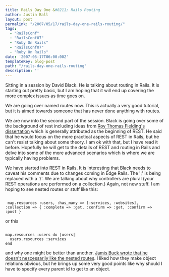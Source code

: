 ```yaml
---
title: Rails Day One &#8211; Rails Routing
author: Justin Ball
layout: post
permalink: "/2007/05/17/rails-day-one-rails-routing/"
tags:
  - "RailsConf"
  - "RailsConf07"
  - "Ruby On Rails"
  - "RailsConf07"
  - "Ruby On Rails"
date: '2007-05-17T06:00:00Z'
templateKey: blog-post
path: "/rails-day-one-rails-routing"
description: ''
---
```


Sitting in a session by David Black.  He is talking about routing in Rails.  It is starting out pretty basic, but I am hoping that it will end up covering the more complex issues as time goes on.

We are going over named routes now.  This is actually a very good tutorial, but it is aimed towards someone that has never done anything with routes.

We are now into the second part of the session.  Black is going over some of the background of rest including ideas from <a href="http://www.ics.uci.edu/~fielding/pubs/dissertation/top.htm">Roy Thomas Fielding's dissertation</a> which is generally attributed as the beginning of REST.  He said that he would focus on the more practical aspects of REST in Rails, but he can't resist talking about some theory.  I am ok with that, but I have read it before.  Hopefully he will get to the details of REST and routing in Rails and delve into some of the more advanced scenarios which is where we are typically having problems.

We have started into REST in Rails.  It is interesting that Black needs to caveat his comments due to changes coming in Edge Rails.  The ';' is being replaced with a '/'.  We are talking about why controllers are plural (your REST operations are performed on a collection.)  Again, not new stuff.  I am hoping to see nested routes or stuff like this:

<pre><code class="ruby">
 map.resources :users, :has_many => [:services, :websites], :collection => { :complete => :get, :confirm => :get, :confirm => :post }
</pre></code>

or this

<pre><code class="ruby">
map.resources :users do |users|
  users.resources :services
end
</pre></code>

and why one might be better than another.  <a href="http://weblog.jamisbuck.org/2007/2/5/nesting-resources">Jamis Buck wrote that he doesn't nescessarily like the nested routes</a>.  I liked how they make object relations obvious, but he brings up some very good points like why should I have to specify every parent id to get to an object.
